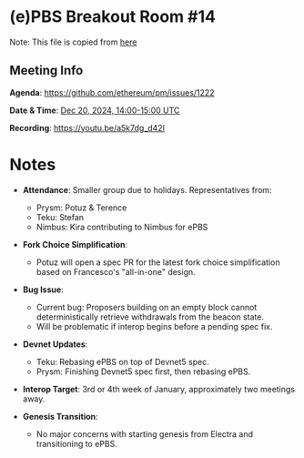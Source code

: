
# (e)PBS Breakout Room #14

Note: This file is copied from [here](https://hackmd.io/@ttsao/epbs-breakout-14)

## Meeting Info

**Agenda**: https://github.com/ethereum/pm/issues/1222

**Date & Time**: [Dec 20, 2024, 14:00-15:00 UTC](https://www.timeanddate.com/worldclock/converter.html?iso=20240213T140000&p1=1440&p2=37&p3=136&p4=237&p5=923&p6=204&p7=671&p8=16&p9=41&p10=107&p11=28)

**Recording**: https://youtu.be/a5k7dg_d42I

# Notes

- **Attendance**: Smaller group due to holidays. Representatives from:
  - Prysm: Potuz & Terence
  - Teku: Stefan
  - Nimbus: Kira contributing to Nimbus for ePBS

- **Fork Choice Simplification**:
  - Potuz will open a spec PR for the latest fork choice simplification based on Francesco's "all-in-one" design.

- **Bug Issue**:
  - Current bug: Proposers building on an empty block cannot deterministically retrieve withdrawals from the beacon state.
  - Will be problematic if interop begins before a pending spec fix.

- **Devnet Updates**:
  - Teku: Rebasing ePBS on top of Devnet5 spec.
  - Prysm: Finishing Devnet5 spec first, then rebasing ePBS.

- **Interop Target**: 3rd or 4th week of January, approximately two meetings away.

- **Genesis Transition**:
  - No major concerns with starting genesis from Electra and transitioning to ePBS.
